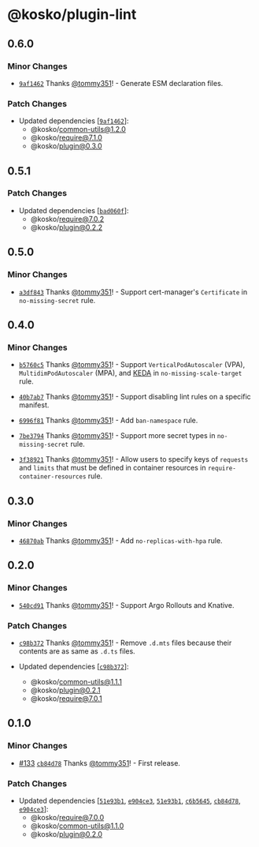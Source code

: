# @kosko/plugin-lint

## 0.6.0

### Minor Changes

- [`9af1462`](https://github.com/tommy351/kosko/commit/9af14624bd8b845f4d343a0510482dbbc8dfc164) Thanks [@tommy351](https://github.com/tommy351)! - Generate ESM declaration files.

### Patch Changes

- Updated dependencies [[`9af1462`](https://github.com/tommy351/kosko/commit/9af14624bd8b845f4d343a0510482dbbc8dfc164)]:
  - @kosko/common-utils@1.2.0
  - @kosko/require@7.1.0
  - @kosko/plugin@0.3.0

## 0.5.1

### Patch Changes

- Updated dependencies [[`bad060f`](https://github.com/tommy351/kosko/commit/bad060f4ad7430ce00e287b0cfe4ee2d9ca678a1)]:
  - @kosko/require@7.0.2
  - @kosko/plugin@0.2.2

## 0.5.0

### Minor Changes

- [`a3df843`](https://github.com/tommy351/kosko/commit/a3df84318b440a357c3e5f18eee18521dfa05065) Thanks [@tommy351](https://github.com/tommy351)! - Support cert-manager's `Certificate` in `no-missing-secret` rule.

## 0.4.0

### Minor Changes

- [`b5760c5`](https://github.com/tommy351/kosko/commit/b5760c56ae18039ae52d55fd01306f50ff36ef0b) Thanks [@tommy351](https://github.com/tommy351)! - Support `VerticalPodAutoscaler` (VPA), `MultidimPodAutoscaler` (MPA), and [KEDA](https://keda.sh/) in `no-missing-scale-target` rule.

- [`40b7ab7`](https://github.com/tommy351/kosko/commit/40b7ab7691e2e1995f4d2d58fafea31044c9b894) Thanks [@tommy351](https://github.com/tommy351)! - Support disabling lint rules on a specific manifest.

- [`6996f81`](https://github.com/tommy351/kosko/commit/6996f8190ff47e633b5fecb41c00f39bad6aaf66) Thanks [@tommy351](https://github.com/tommy351)! - Add `ban-namespace` rule.

- [`7be3794`](https://github.com/tommy351/kosko/commit/7be3794ccc67ebc54a1f87568fe5cd083f716eeb) Thanks [@tommy351](https://github.com/tommy351)! - Support more secret types in `no-missing-secret` rule.

- [`3f38921`](https://github.com/tommy351/kosko/commit/3f38921fee4a0c5d4baddfdcb61afb5bd746ded3) Thanks [@tommy351](https://github.com/tommy351)! - Allow users to specify keys of `requests` and `limits` that must be defined in container resources in `require-container-resources` rule.

## 0.3.0

### Minor Changes

- [`46870ab`](https://github.com/tommy351/kosko/commit/46870ab0bd137fa4c70d9ee74fee45ed12c1e4a2) Thanks [@tommy351](https://github.com/tommy351)! - Add `no-replicas-with-hpa` rule.

## 0.2.0

### Minor Changes

- [`540cd91`](https://github.com/tommy351/kosko/commit/540cd9102773892d43c874e47269e4251e47db99) Thanks [@tommy351](https://github.com/tommy351)! - Support Argo Rollouts and Knative.

### Patch Changes

- [`c98b372`](https://github.com/tommy351/kosko/commit/c98b372430983a66c4a78e9358ac26c2cd342718) Thanks [@tommy351](https://github.com/tommy351)! - Remove `.d.mts` files because their contents are as same as `.d.ts` files.

- Updated dependencies [[`c98b372`](https://github.com/tommy351/kosko/commit/c98b372430983a66c4a78e9358ac26c2cd342718)]:
  - @kosko/common-utils@1.1.1
  - @kosko/plugin@0.2.1
  - @kosko/require@7.0.1

## 0.1.0

### Minor Changes

- [#133](https://github.com/tommy351/kosko/pull/133) [`cb84d78`](https://github.com/tommy351/kosko/commit/cb84d786f30ef0ef09e9d4b7dfc33b74f7e7cc49) Thanks [@tommy351](https://github.com/tommy351)! - First release.

### Patch Changes

- Updated dependencies [[`51e93b1`](https://github.com/tommy351/kosko/commit/51e93b134a0f1bf4e05e5d7b9684f1e1cf068edb), [`e904ce3`](https://github.com/tommy351/kosko/commit/e904ce313295d4737ed9bf0d711c26c53f63fd88), [`51e93b1`](https://github.com/tommy351/kosko/commit/51e93b134a0f1bf4e05e5d7b9684f1e1cf068edb), [`c6b5645`](https://github.com/tommy351/kosko/commit/c6b5645ad98f9121c555e5749f2c5ca95ba861a2), [`cb84d78`](https://github.com/tommy351/kosko/commit/cb84d786f30ef0ef09e9d4b7dfc33b74f7e7cc49), [`e904ce3`](https://github.com/tommy351/kosko/commit/e904ce313295d4737ed9bf0d711c26c53f63fd88)]:
  - @kosko/require@7.0.0
  - @kosko/common-utils@1.1.0
  - @kosko/plugin@0.2.0
